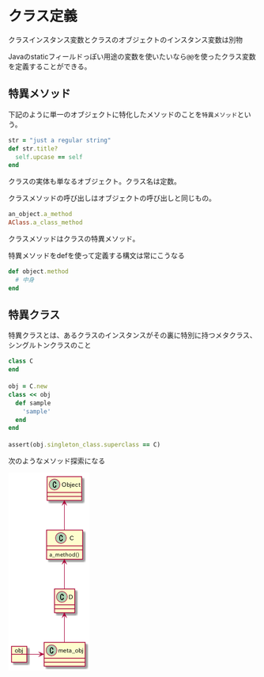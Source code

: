 # クラス定義

クラスインスタンス変数とクラスのオブジェクトのインスタンス変数は別物

Javaのstaticフィールドっぽい用途の変数を使いたいなら`@@`を使ったクラス変数を定義することができる。

## 特異メソッド

下記のように単一のオブジェクトに特化したメソッドのことを`特異メソッド`という。

```ruby
str = "just a regular string"
def str.title?
  self.upcase == self
end
```

クラスの実体も単なるオブジェクト。クラス名は定数。

クラスメソッドの呼び出しはオブジェクトの呼び出しと同じもの。

```ruby
an_object.a_method
AClass.a_class_method
```

クラスメソッドはクラスの特異メソッド。

特異メソッドをdefを使って定義する構文は常にこうなる

```ruby
def object.method
  # 中身
end
```

## 特異クラス

特異クラスとは、あるクラスのインスタンスがその裏に特別に持つメタクラス、シングルトンクラスのこと

```ruby
class C
end

obj = C.new
class << obj
  def sample
    'sample'
  end
end

assert(obj.singleton_class.superclass == C)
```

次のようなメソッド探索になる

![特異クラス](./static/5-1.png)

